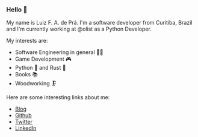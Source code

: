 ### Hello :wave:

My name is Luiz F. A. de Prá. I'm a software developer from Curitiba, Brazil and I'm currently working at @olist as a Python Developer.

My interests are:
- Software Engineering in general :technologist:
- Game Development :video_game:
- Python :snake: and Rust :crab:
- Books :books:
- Woodworking :clamp:

Here are some interesting links about me:

- [Blog](https://luizdepra.dev)
- [Github](https://github.com/luizdepra/)
- [Twitter](https://twitter.com/luizdepra)
- [LinkedIn](https://www.linkedin.com/in/luizdepra/)
